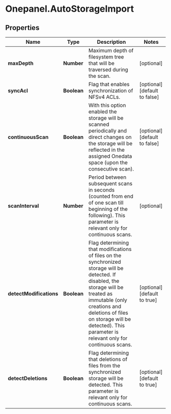 # Onepanel.AutoStorageImport

## Properties
Name | Type | Description | Notes
------------ | ------------- | ------------- | -------------
**maxDepth** | **Number** | Maximum depth of filesystem tree that will be traversed during the scan.  | [optional] 
**syncAcl** | **Boolean** | Flag that enables synchronization of NFSv4 ACLs.  | [optional] [default to false]
**continuousScan** | **Boolean** | With this option enabled the storage will be scanned periodically and direct changes on the storage will be reflected in the assigned Onedata space (upon the consecutive scan).  | [optional] [default to false]
**scanInterval** | **Number** | Period between subsequent scans in seconds (counted from end of one scan till beginning of the following). This parameter is relevant only for continuous scans.  | [optional] 
**detectModifications** | **Boolean** | Flag determining that modifications of files on the synchronized storage will be detected. If disabled, the storage will be treated as immutable (only creations and deletions of files on storage will be detected). This parameter is relevant only for continuous scans.  | [optional] [default to true]
**detectDeletions** | **Boolean** | Flag determining that deletions of files from the synchronized storage will be detected. This parameter is relevant only for continuous scans.  | [optional] [default to true]


